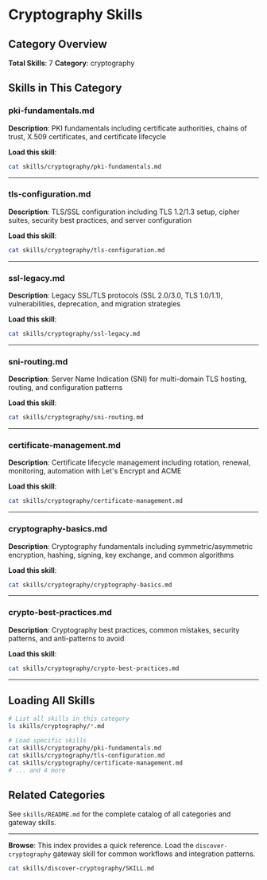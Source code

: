 # Cryptography Skills

## Category Overview

**Total Skills**: 7
**Category**: cryptography

## Skills in This Category

### pki-fundamentals.md
**Description**: PKI fundamentals including certificate authorities, chains of trust, X.509 certificates, and certificate lifecycle

**Load this skill**:
```bash
cat skills/cryptography/pki-fundamentals.md
```

---

### tls-configuration.md
**Description**: TLS/SSL configuration including TLS 1.2/1.3 setup, cipher suites, security best practices, and server configuration

**Load this skill**:
```bash
cat skills/cryptography/tls-configuration.md
```

---

### ssl-legacy.md
**Description**: Legacy SSL/TLS protocols (SSL 2.0/3.0, TLS 1.0/1.1), vulnerabilities, deprecation, and migration strategies

**Load this skill**:
```bash
cat skills/cryptography/ssl-legacy.md
```

---

### sni-routing.md
**Description**: Server Name Indication (SNI) for multi-domain TLS hosting, routing, and configuration patterns

**Load this skill**:
```bash
cat skills/cryptography/sni-routing.md
```

---

### certificate-management.md
**Description**: Certificate lifecycle management including rotation, renewal, monitoring, automation with Let's Encrypt and ACME

**Load this skill**:
```bash
cat skills/cryptography/certificate-management.md
```

---

### cryptography-basics.md
**Description**: Cryptography fundamentals including symmetric/asymmetric encryption, hashing, signing, key exchange, and common algorithms

**Load this skill**:
```bash
cat skills/cryptography/cryptography-basics.md
```

---

### crypto-best-practices.md
**Description**: Cryptography best practices, common mistakes, security patterns, and anti-patterns to avoid

**Load this skill**:
```bash
cat skills/cryptography/crypto-best-practices.md
```

---

## Loading All Skills

```bash
# List all skills in this category
ls skills/cryptography/*.md

# Load specific skills
cat skills/cryptography/pki-fundamentals.md
cat skills/cryptography/tls-configuration.md
cat skills/cryptography/certificate-management.md
# ... and 4 more
```

## Related Categories

See `skills/README.md` for the complete catalog of all categories and gateway skills.

---

**Browse**: This index provides a quick reference. Load the `discover-cryptography` gateway skill for common workflows and integration patterns.

```bash
cat skills/discover-cryptography/SKILL.md
```
